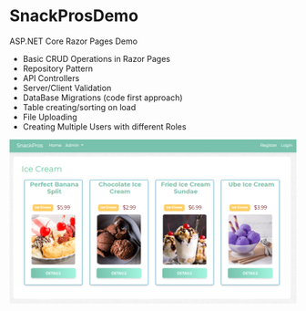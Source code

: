 # SnackProsDemo
ASP.NET Core Razor Pages Demo

- Basic CRUD Operations in Razor Pages
- Repository Pattern
- API Controllers 
- Server/Client Validation
- DataBase Migrations (code first approach)
- Table creating/sorting on load
- File Uploading
- Creating Multiple Users with different Roles

![Image of SnackPro App Front Page](https://github.com/agent1red/SnackProsDemo/blob/master/AppImages/SnackProsCustomerPage.PNG?raw=true)
